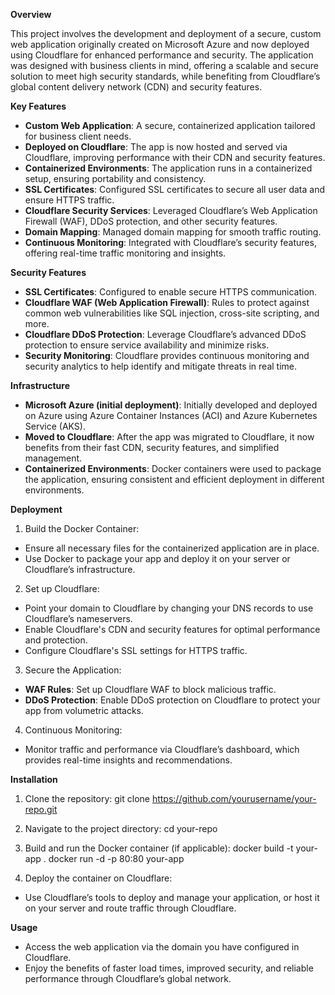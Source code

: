**Overview**

This project involves the development and deployment of a secure, custom web application originally created on Microsoft Azure and now deployed using Cloudflare for enhanced performance and security. The application was designed with business clients in mind, offering a scalable and secure solution to meet high security standards, while benefiting from Cloudflare’s global content delivery network (CDN) and security features.

**Key Features**
* **Custom Web Application**: A secure, containerized application tailored for business client needs.
* **Deployed on Cloudflare**: The app is now hosted and served via Cloudflare, improving performance with their CDN and security features.
* **Containerized Environments**: The application runs in a containerized setup, ensuring portability and consistency.
* **SSL Certificates**: Configured SSL certificates to secure all user data and ensure HTTPS traffic.
* **Cloudflare Security Services**: Leveraged Cloudflare’s Web Application Firewall (WAF), DDoS protection, and other security features.
* **Domain Mapping**: Managed domain mapping for smooth traffic routing.
* **Continuous Monitoring**: Integrated with Cloudflare’s security features, offering real-time traffic monitoring and insights.

**Security Features**
* **SSL Certificates**: Configured to enable secure HTTPS communication.
* **Cloudflare WAF (Web Application Firewall)**: Rules to protect against common web vulnerabilities like SQL injection, cross-site scripting, and more.
* **Cloudflare DDoS Protection**: Leverage Cloudflare’s advanced DDoS protection to ensure service availability and minimize risks.
* **Security Monitoring**: Cloudflare provides continuous monitoring and security analytics to help identify and mitigate threats in real time.

**Infrastructure**
* **Microsoft Azure (initial deployment)**: Initially developed and deployed on Azure using Azure Container Instances (ACI) and Azure Kubernetes Service (AKS).
* **Moved to Cloudflare**: After the app was migrated to Cloudflare, it now benefits from their fast CDN, security features, and simplified management.
* **Containerized Environments**: Docker containers were used to package the application, ensuring consistent and efficient deployment in different environments.

**Deployment**
1. Build the Docker Container:
* Ensure all necessary files for the containerized application are in place.
* Use Docker to package your app and deploy it on your server or Cloudflare’s infrastructure.

2. Set up Cloudflare:
* Point your domain to Cloudflare by changing your DNS records to use Cloudflare’s nameservers.
* Enable Cloudflare's CDN and security features for optimal performance and protection.
* Configure Cloudflare's SSL settings for HTTPS traffic.

3. Secure the Application:
* **WAF Rules**: Set up Cloudflare WAF to block malicious traffic.
* **DDoS Protection**: Enable DDoS protection on Cloudflare to protect your app from volumetric attacks.

4. Continuous Monitoring:
* Monitor traffic and performance via Cloudflare’s dashboard, which provides real-time insights and recommendations.

**Installation**
1. Clone the repository:
git clone https://github.com/yourusername/your-repo.git

2. Navigate to the project directory:
cd your-repo

3. Build and run the Docker container (if applicable):
docker build -t your-app .
docker run -d -p 80:80 your-app

4. Deploy the container on Cloudflare:
* Use Cloudflare’s tools to deploy and manage your application, or host it on your server and route traffic through Cloudflare.

**Usage**
* Access the web application via the domain you have configured in Cloudflare.
* Enjoy the benefits of faster load times, improved security, and reliable performance through Cloudflare’s global network.
